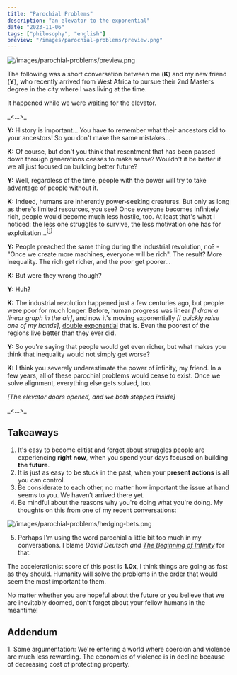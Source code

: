 ```yaml
---
title: "Parochial Problems"
description: "an elevator to the exponential"
date: "2023-11-06"
tags: ["philosophy", "english"]
preview: "/images/parochial-problems/preview.png"
---
```


![/images/parochial-problems/preview.png](/images/parochial-problems/preview.png)

The following was a short conversation between me (**K**) and my new friend (**Y**), who recently arrived from West Africa to pursue their 2nd Masters degree in the city where I was living at the time. 

It happened while we were waiting for the elevator.

<div className="text-center text-xl"> _<...>_ </div>

**Y:** History is important... You have to remember what their ancestors did to your ancestors! So you don't make the same mistakes...

**K:** Of course, but don't you think that resentment that has been passed down through generations ceases to make sense? Wouldn't it be better if we all just focused on building better future?

**Y:** Well, regardless of the time, people with the power will try to take advantage of people without it.

**K:** Indeed, humans are inherently power-seeking creatures. But only as long as there's limited resources, you see? Once everyone becomes infinitely rich, people would become much less hostile, too. At least that's what I noticed: the less one struggles to survive, the less motivation one has for exploitation...<sup>[[1](#addendum-1)]</sup>

**Y:** People preached the same thing during the industrial revolution, no? - "Once we create more machines, everyone will be rich". The result? More inequality. The rich get richer, and the poor get poorer...

**K:** But were they wrong though?

**Y:** Huh?

**K:** The industrial revolution happened just a few centuries ago, but people were poor for much longer. Before, human progress was linear _[I draw a linear graph in the air]_, and now it's moving exponentially _[I quickly raise one of my hands]_, [double exponential](https://waitbutwhy.com/2015/01/artificial-intelligence-revolution-1.html) that is. Even the poorest of the regions live better than they ever did.

**Y:** So you're saying that people would get even richer, but what makes you think that inequality would not simply get worse?

**K:** I think you severely underestimate the power of infinity, my friend. In a few years, all of these parochial problems would cease to exist. Once we solve alignment, everything else gets solved, too.

_[The elevator doors opened, and we both stepped inside]_

<div className="text-center text-xl"> _<...>_ </div>

## Takeaways

1. It's easy to become elitist and forget about struggles people are experiencing **right now**, when you spend your days focused on building **the future**.
2. It is just as easy to be stuck in the past, when your **present actions** is all you can control.
3. Be considerate to each other, no matter how important the issue at hand seems to you. We haven’t arrived there yet.
4. Be mindful about the reasons why you're doing what you're doing. My thoughts on this from one of my recent conversations:

![/images/parochial-problems/hedging-bets.png](/images/parochial-problems/hedging-bets.png)

5. Perhaps I'm using the word parochial a little bit too much in my conversations. I blame _David Deutsch and [The Beginning of Infinity](https://en.wikipedia.org/wiki/The_Beginning_of_Infinity)_ for that.

The accelerationist score of this post is **1.0x**, I think things are going as fast as they should. Humanity will solve the problems in the order that would seem the most important to them. 

No matter whether you are hopeful about the future or you believe that we are inevitably doomed, don't forget about your fellow humans in the meantime!


## Addendum
<a name="addendum-1">1.</a> Some argumentation: We're entering a world where coercion and violence are much less rewarding. 
The economics of violence is in decline because of decreasing cost of protecting property. 
